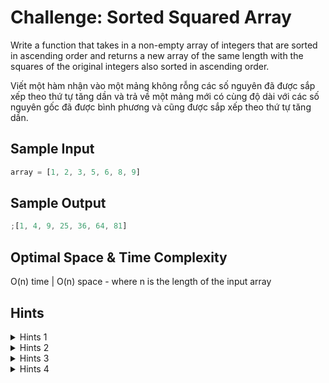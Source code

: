 # Challenge: Sorted Squared Array

Write a function that takes in a non-empty array of integers that are sorted in ascending order and returns a new array of the same length with the squares of the original integers also sorted in ascending order.

Viết một hàm nhận vào một mảng không rỗng các số nguyên đã được sắp xếp theo thứ tự tăng dần và trả về một mảng mới có cùng độ dài với các số nguyên gốc đã được bình phương và cũng được sắp xếp theo thứ tự tăng dần.

## Sample Input

```js
array = [1, 2, 3, 5, 6, 8, 9]
```

## Sample Output

```js
;[1, 4, 9, 25, 36, 64, 81]
```

## Optimal Space & Time Complexity

O(n) time | O(n) space - where n is the length of the input array

## Hints

<details>

<summary>Hints 1</summary>
  
While the integers in the input array are sorted in increasing order, their squares won't necessarily be as well, because of the possible presence of negative numbers.

Trong khi các số nguyên trong mảng đầu vào được sắp xếp theo thứ tự tăng dần, bình phương của chúng không nhất thiết cũng sẽ được sắp xếp theo thứ tự tăng dần, do có thể có sự hiện diện của các số âm.

</details>

<details>

<summary>Hints 2</summary>

Traverse the array value by value, square each value, and insert the squares into an output array. Then, sort the output array before returning it. Is this the optimal solution?

Duyệt qua từng giá trị trong mảng, bình phương từng giá trị và chèn các bình phương vào một mảng kết quả. Sau đó, sắp xếp mảng kết quả trước khi trả về. Đây có phải là giải pháp tối ưu không?

</details>

<details>

<summary>Hints 3</summary>
  
To reduce the time complexity of the algorithm mentioned in Hint #2, you need to avoid sorting the ouput array. To do this, as you square the values of the input array, try to directly insert them into their correct position in the output array.

Để giảm độ phức tạp thời gian của thuật toán được đề cập trong Gợi ý #2, bạn cần tránh việc sắp xếp mảng kết quả. Để làm điều này, khi bạn bình phương các giá trị trong mảng đầu vào, hãy thử chèn chúng trực tiếp vào vị trí đúng của chúng trong mảng kết quả.

</details>

<details>

<summary>Hints 4</summary>

Use two pointers to keep track of the smallest and largest values in the input array. Compare the absolute values of these smallest and largest values, square the larger absolute value, and place the square at the end of the output array, filling it up from right to left. Move the pointers accordingly, and repeat this process until the output array is filled.

Sử dụng hai con trỏ để theo dõi giá trị nhỏ nhất và lớn nhất trong mảng đầu vào. So sánh giá trị tuyệt đối của hai giá trị này, bình phương giá trị tuyệt đối lớn hơn và đặt bình phương đó vào cuối mảng kết quả, điền từ phải sang trái. Di chuyển các con trỏ tương ứng và lặp lại quá trình này cho đến khi mảng kết quả được điền đầy.

</details>
